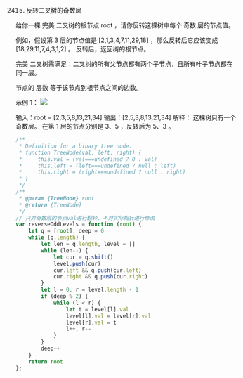 2415. 反转二叉树的奇数层

给你一棵 完美 二叉树的根节点 root ，请你反转这棵树中每个 奇数 层的节点值。

例如，假设第 3 层的节点值是 [2,1,3,4,7,11,29,18] ，那么反转后它应该变成 [18,29,11,7,4,3,1,2] 。
反转后，返回树的根节点。

完美 二叉树需满足：二叉树的所有父节点都有两个子节点，且所有叶子节点都在同一层。

节点的 层数 等于该节点到根节点之间的边数。

 

示例 1：
![](https://assets.leetcode.com/uploads/2022/07/28/first_case1.png)

输入：root = [2,3,5,8,13,21,34]
输出：[2,5,3,8,13,21,34]
解释：
这棵树只有一个奇数层。
在第 1 层的节点分别是 3、5 ，反转后为 5、3 。
```js
/**
 * Definition for a binary tree node.
 * function TreeNode(val, left, right) {
 *     this.val = (val===undefined ? 0 : val)
 *     this.left = (left===undefined ? null : left)
 *     this.right = (right===undefined ? null : right)
 * }
 */
/**
 * @param {TreeNode} root
 * @return {TreeNode}
 */
// 只对奇数层的节点val进行翻转，不对实际指针进行修改
var reverseOddLevels = function (root) {
    let q = [root], deep = 0
    while (q.length) {
        let len = q.length, level = []
        while (len--) {
            let cur = q.shift()
            level.push(cur)
            cur.left && q.push(cur.left)
            cur.right && q.push(cur.right)
        }
        let l = 0, r = level.length - 1
        if (deep % 2) {
            while (l < r) {
                let t = level[l].val
                level[l].val = level[r].val
                level[r].val = t
                l++, r--
            }
        }
        deep++
    }
    return root
};
